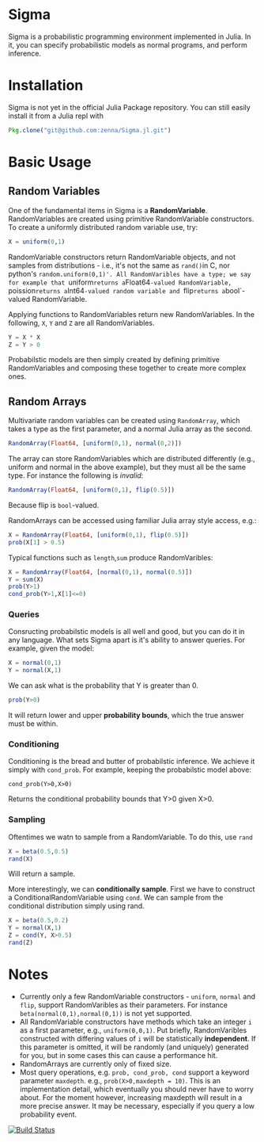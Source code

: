 # Sigma

Sigma is a probabilistic programming environment implemented in Julia.
In it, you can specify probabilistic models as normal programs, and perform inference.

# Installation

Sigma is not yet in the official Julia Package repository.  You can still easily install it from a Julia repl with

```julia
Pkg.clone("git@github.com:zenna/Sigma.jl.git")
```

# Basic Usage

## Random Variables
One of the fundamental items in Sigma is a __RandomVariable__.
RandomVariables are created using primitive RandomVariable constructors.
To create a uniformly distributed random variable use, try:

```julia
X = uniform(0,1)
```

RandomVariable constructors return RandomVariable objects, and not samples from distributions - i.e., it's not the same as `rand()`in C, nor python's `random.uniform(0,1)'.
All RandomVaribles have a type; we say for example that `uniform` returns a `Float64`-valued RandomVariable, `poission` returns a `Int64`-valued random variable and `flip` returns a `bool`-valued RandomVariable.

Applying functions to RandomVariables return new RandomVariables.  In the following, `X`, `Y` and `Z` are all RandomVariables.

```julia
Y = X * X
Z = Y > 0
```

Probabilstic models are then simply created by defining primitive RandomVariables and composing these together to create more complex ones.

## Random Arrays

Multivariate random variables can be created using `RandomArray`, which takes a type as the first parameter, and a normal Julia array as the second.

```julia
RandomArray(Float64, [uniform(0,1), normal(0,2)])
```

The array can store RandomVariables which are distributed differently (e.g., uniform and normal in the above example), but they must all be the same type.
For instance the following is *invalid*:

```julia
RandomArray(Float64, [uniform(0,1), flip(0.5)])
```

Because flip is `bool`-valued.

RandomArrays can be accessed using familiar Julia array style access, e.g.:

```julia
X = RandomArray(Float64, [uniform(0,1), flip(0.5)])
prob(X[1] > 0.5)
```

Typical functions such as `length`,`sum` produce RandomVaribles:

```julia
X = RandomArray(Float64, [normal(0,1), normal(0.5)])
Y = sum(X)
prob(Y>1)
cond_prob(Y>1,X[1]<=0)
```

### Queries

Consructing probabilstic models is all well and good, but you can do it in any language.
What sets Sigma apart is it's ability to answer queries.
For example, given the model:

```julia
X = normal(0,1)
Y = normal(X,1)
```

We can ask what is the probability that Y is greater than 0.

```julia
prob(Y>0)
```

It will return lower and upper __probability bounds__, which the true answer must be within.

### Conditioning

Conditioning is the bread and butter of probabilstic inference.
We achieve it simply with `cond_prob`.
For example, keeping the probabilstic model above:

```
cond_prob(Y>0,X>0)
```

Returns the conditional probability bounds that Y>0 given X>0.

### Sampling

Oftentimes we watn to sample from a RandomVariable.
To do this, use `rand`

```julia
X = beta(0.5,0.5)
rand(X)
```

Will return a sample.

More interestingly, we can __conditionally sample__.
First we have to construct a ConditionalRandomVariable using `cond`.
We can sample from the conditional distribution simply using rand.

```julia
X = beta(0.5,0.2)
Y = normal(X,1)
Z = cond(Y, X>0.5)
rand(Z)
```

# Notes

- Currently only a few RandomVariable constructors - `uniform`, `normal` and `flip`, support RandomVaribles as their parameters. For instance `beta(normal(0,1),normal(0,1))` is not yet supported.
- All RandomVariable constructors have methods which take an integer `i` as a first parameter, e.g.,  `uniform(0,0,1)`.  Put briefly, RandomVaribles constructed with differing values of `i` will be statistically __independent__.  If this parameter is omitted, it will be randomly (and uniquely) generated for you, but in some cases this can cause a performance hit.
- RandomArrays are currently only of fixed size.
- Most query operations, e.g. `prob, cond_prob, cond` support a keyword parameter `maxdepth`.  e.g., `prob(X>0,maxdepth = 10)`.  This is an implementation detail, which eventually you should never have to worry about.  For the moment however, increasing maxdepth will result in a more precise answer.  It may be necessary, especially if you query a low probability event.

[![Build Status](https://travis-ci.org/zenna/Sigma.jl.svg?branch=master)](https://travis-ci.org/zenna/Sigma.jl)


